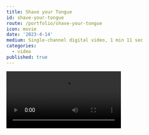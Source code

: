 ```yaml
---
title: Shave your Tongue
id: shave-your-tongue
route: /portfolio/shave-your-tongue
icon: movie
date: '2023-4-14'
medium: Single-channel digital video, 1 min 11 sec
categories:
  - video
published: true
---
```


<script>
  import Video from '$lib/components/Video.svelte'
</script>

<Video src="https://customer-09i1la1nl00colq2.cloudflarestream.com/da19ed78eafdc7123745f6b35557cdc4/manifest/video.m3u8" options=""/>
